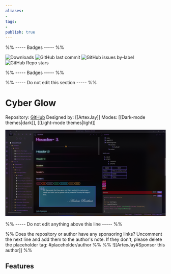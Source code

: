 ```yaml
---
aliases:
- 
tags: 
- 
publish: true
---
```


%% ----- Badges ----- %%

![Downloads](https://img.shields.io/badge/downloads-2103-573E7A?style=for-the-badge&logo=)
![GitHub last commit](https://img.shields.io/github/last-commit/ArtexJay/Obsidian-CyberGlow?color=573E7A&label=last%20update&logo=github&style=for-the-badge)
![GitHub issues by-label](https://img.shields.io/github/issues/ArtexJay/Obsidian-CyberGlow/help%20wanted?color=573E7A&logo=github&style=for-the-badge) 
![GitHub Repo stars](https://img.shields.io/github/stars/ArtexJay/Obsidian-CyberGlow?color=573E7A&logo=github&style=for-the-badge)

%% ----- Badges ----- %%

%% ----- Do not edit this section ----- %%

# Cyber Glow

Repository: [GitHub](https://github.com/ArtexJay/Obsidian-CyberGlow)
Designed by: [[ArtexJay]]
Modes: [[Dark-mode themes|dark]], [[Light-mode themes|light]]



![screenshot](https://github.com/ArtexJay/Obsidian-CyberGlow/raw/main/Screenshot.png)

%% ----- Do not edit anything above this line ----- %% 

%% Does the repository or author have any sponsoring links? Uncomment the next line and add them to the author's note. If they don't, please delete the placeholder tag: #placeholder/author %%
%% ![[ArtexJay#Sponsor this author]] %%


## Features


